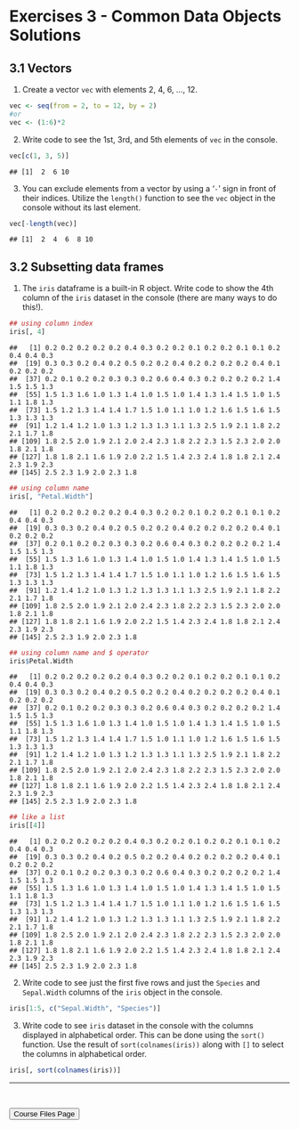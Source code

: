 Exercises 3 - Common Data Objects Solutions
================

## 3.1 Vectors

1.  Create a vector `vec` with elements 2, 4, 6, …, 12.

``` r
vec <- seq(from = 2, to = 12, by = 2)
#or
vec <- (1:6)*2
```

2.  Write code to see the 1st, 3rd, and 5th elements of `vec` in the
    console.

``` r
vec[c(1, 3, 5)]
```

    ## [1]  2  6 10

3.  You can exclude elements from a vector by using a ‘`-`’ sign in
    front of their indices. Utilize the `length()` function to see the
    `vec` object in the console without its last element.

``` r
vec[-length(vec)]
```

    ## [1]  2  4  6  8 10

## 3.2 Subsetting data frames

1.  The `iris` dataframe is a built-in R object. Write code to show the
    4th column of the `iris` dataset in the console (there are many ways
    to do this!).

``` r
## using column index
iris[, 4]
```

    ##   [1] 0.2 0.2 0.2 0.2 0.2 0.4 0.3 0.2 0.2 0.1 0.2 0.2 0.1 0.1 0.2 0.4 0.4 0.3
    ##  [19] 0.3 0.3 0.2 0.4 0.2 0.5 0.2 0.2 0.4 0.2 0.2 0.2 0.2 0.4 0.1 0.2 0.2 0.2
    ##  [37] 0.2 0.1 0.2 0.2 0.3 0.3 0.2 0.6 0.4 0.3 0.2 0.2 0.2 0.2 1.4 1.5 1.5 1.3
    ##  [55] 1.5 1.3 1.6 1.0 1.3 1.4 1.0 1.5 1.0 1.4 1.3 1.4 1.5 1.0 1.5 1.1 1.8 1.3
    ##  [73] 1.5 1.2 1.3 1.4 1.4 1.7 1.5 1.0 1.1 1.0 1.2 1.6 1.5 1.6 1.5 1.3 1.3 1.3
    ##  [91] 1.2 1.4 1.2 1.0 1.3 1.2 1.3 1.3 1.1 1.3 2.5 1.9 2.1 1.8 2.2 2.1 1.7 1.8
    ## [109] 1.8 2.5 2.0 1.9 2.1 2.0 2.4 2.3 1.8 2.2 2.3 1.5 2.3 2.0 2.0 1.8 2.1 1.8
    ## [127] 1.8 1.8 2.1 1.6 1.9 2.0 2.2 1.5 1.4 2.3 2.4 1.8 1.8 2.1 2.4 2.3 1.9 2.3
    ## [145] 2.5 2.3 1.9 2.0 2.3 1.8

``` r
## using column name
iris[, "Petal.Width"]
```

    ##   [1] 0.2 0.2 0.2 0.2 0.2 0.4 0.3 0.2 0.2 0.1 0.2 0.2 0.1 0.1 0.2 0.4 0.4 0.3
    ##  [19] 0.3 0.3 0.2 0.4 0.2 0.5 0.2 0.2 0.4 0.2 0.2 0.2 0.2 0.4 0.1 0.2 0.2 0.2
    ##  [37] 0.2 0.1 0.2 0.2 0.3 0.3 0.2 0.6 0.4 0.3 0.2 0.2 0.2 0.2 1.4 1.5 1.5 1.3
    ##  [55] 1.5 1.3 1.6 1.0 1.3 1.4 1.0 1.5 1.0 1.4 1.3 1.4 1.5 1.0 1.5 1.1 1.8 1.3
    ##  [73] 1.5 1.2 1.3 1.4 1.4 1.7 1.5 1.0 1.1 1.0 1.2 1.6 1.5 1.6 1.5 1.3 1.3 1.3
    ##  [91] 1.2 1.4 1.2 1.0 1.3 1.2 1.3 1.3 1.1 1.3 2.5 1.9 2.1 1.8 2.2 2.1 1.7 1.8
    ## [109] 1.8 2.5 2.0 1.9 2.1 2.0 2.4 2.3 1.8 2.2 2.3 1.5 2.3 2.0 2.0 1.8 2.1 1.8
    ## [127] 1.8 1.8 2.1 1.6 1.9 2.0 2.2 1.5 1.4 2.3 2.4 1.8 1.8 2.1 2.4 2.3 1.9 2.3
    ## [145] 2.5 2.3 1.9 2.0 2.3 1.8

``` r
## using column name and $ operator
iris$Petal.Width
```

    ##   [1] 0.2 0.2 0.2 0.2 0.2 0.4 0.3 0.2 0.2 0.1 0.2 0.2 0.1 0.1 0.2 0.4 0.4 0.3
    ##  [19] 0.3 0.3 0.2 0.4 0.2 0.5 0.2 0.2 0.4 0.2 0.2 0.2 0.2 0.4 0.1 0.2 0.2 0.2
    ##  [37] 0.2 0.1 0.2 0.2 0.3 0.3 0.2 0.6 0.4 0.3 0.2 0.2 0.2 0.2 1.4 1.5 1.5 1.3
    ##  [55] 1.5 1.3 1.6 1.0 1.3 1.4 1.0 1.5 1.0 1.4 1.3 1.4 1.5 1.0 1.5 1.1 1.8 1.3
    ##  [73] 1.5 1.2 1.3 1.4 1.4 1.7 1.5 1.0 1.1 1.0 1.2 1.6 1.5 1.6 1.5 1.3 1.3 1.3
    ##  [91] 1.2 1.4 1.2 1.0 1.3 1.2 1.3 1.3 1.1 1.3 2.5 1.9 2.1 1.8 2.2 2.1 1.7 1.8
    ## [109] 1.8 2.5 2.0 1.9 2.1 2.0 2.4 2.3 1.8 2.2 2.3 1.5 2.3 2.0 2.0 1.8 2.1 1.8
    ## [127] 1.8 1.8 2.1 1.6 1.9 2.0 2.2 1.5 1.4 2.3 2.4 1.8 1.8 2.1 2.4 2.3 1.9 2.3
    ## [145] 2.5 2.3 1.9 2.0 2.3 1.8

``` r
## like a list
iris[[4]]
```

    ##   [1] 0.2 0.2 0.2 0.2 0.2 0.4 0.3 0.2 0.2 0.1 0.2 0.2 0.1 0.1 0.2 0.4 0.4 0.3
    ##  [19] 0.3 0.3 0.2 0.4 0.2 0.5 0.2 0.2 0.4 0.2 0.2 0.2 0.2 0.4 0.1 0.2 0.2 0.2
    ##  [37] 0.2 0.1 0.2 0.2 0.3 0.3 0.2 0.6 0.4 0.3 0.2 0.2 0.2 0.2 1.4 1.5 1.5 1.3
    ##  [55] 1.5 1.3 1.6 1.0 1.3 1.4 1.0 1.5 1.0 1.4 1.3 1.4 1.5 1.0 1.5 1.1 1.8 1.3
    ##  [73] 1.5 1.2 1.3 1.4 1.4 1.7 1.5 1.0 1.1 1.0 1.2 1.6 1.5 1.6 1.5 1.3 1.3 1.3
    ##  [91] 1.2 1.4 1.2 1.0 1.3 1.2 1.3 1.3 1.1 1.3 2.5 1.9 2.1 1.8 2.2 2.1 1.7 1.8
    ## [109] 1.8 2.5 2.0 1.9 2.1 2.0 2.4 2.3 1.8 2.2 2.3 1.5 2.3 2.0 2.0 1.8 2.1 1.8
    ## [127] 1.8 1.8 2.1 1.6 1.9 2.0 2.2 1.5 1.4 2.3 2.4 1.8 1.8 2.1 2.4 2.3 1.9 2.3
    ## [145] 2.5 2.3 1.9 2.0 2.3 1.8

2.  Write code to see just the first five rows and just the `Species`
    and `Sepal.Width` columns of the `iris` object in the console.

``` r
iris[1:5, c("Sepal.Width", "Species")]
```

<div data-pagedtable="false">

<script data-pagedtable-source type="application/json">
{"columns":[{"label":[""],"name":["_rn_"],"type":[""],"align":["left"]},{"label":["Sepal.Width"],"name":[1],"type":["dbl"],"align":["right"]},{"label":["Species"],"name":[2],"type":["fct"],"align":["left"]}],"data":[{"1":"3.5","2":"setosa","_rn_":"1"},{"1":"3.0","2":"setosa","_rn_":"2"},{"1":"3.2","2":"setosa","_rn_":"3"},{"1":"3.1","2":"setosa","_rn_":"4"},{"1":"3.6","2":"setosa","_rn_":"5"}],"options":{"columns":{"min":{},"max":[10]},"rows":{"min":[10],"max":[10]},"pages":{}}}
  </script>

</div>

3.  Write code to see `iris` dataset in the console with the columns
    displayed in alphabetical order. This can be done using the `sort()`
    function. Use the result of `sort(colnames(iris))` along with `[]`
    to select the columns in alphabetical order.

``` r
iris[, sort(colnames(iris))]
```

<div data-pagedtable="false">

<script data-pagedtable-source type="application/json">
{"columns":[{"label":["Petal.Length"],"name":[1],"type":["dbl"],"align":["right"]},{"label":["Petal.Width"],"name":[2],"type":["dbl"],"align":["right"]},{"label":["Sepal.Length"],"name":[3],"type":["dbl"],"align":["right"]},{"label":["Sepal.Width"],"name":[4],"type":["dbl"],"align":["right"]},{"label":["Species"],"name":[5],"type":["fct"],"align":["left"]}],"data":[{"1":"1.4","2":"0.2","3":"5.1","4":"3.5","5":"setosa"},{"1":"1.4","2":"0.2","3":"4.9","4":"3.0","5":"setosa"},{"1":"1.3","2":"0.2","3":"4.7","4":"3.2","5":"setosa"},{"1":"1.5","2":"0.2","3":"4.6","4":"3.1","5":"setosa"},{"1":"1.4","2":"0.2","3":"5.0","4":"3.6","5":"setosa"},{"1":"1.7","2":"0.4","3":"5.4","4":"3.9","5":"setosa"},{"1":"1.4","2":"0.3","3":"4.6","4":"3.4","5":"setosa"},{"1":"1.5","2":"0.2","3":"5.0","4":"3.4","5":"setosa"},{"1":"1.4","2":"0.2","3":"4.4","4":"2.9","5":"setosa"},{"1":"1.5","2":"0.1","3":"4.9","4":"3.1","5":"setosa"},{"1":"1.5","2":"0.2","3":"5.4","4":"3.7","5":"setosa"},{"1":"1.6","2":"0.2","3":"4.8","4":"3.4","5":"setosa"},{"1":"1.4","2":"0.1","3":"4.8","4":"3.0","5":"setosa"},{"1":"1.1","2":"0.1","3":"4.3","4":"3.0","5":"setosa"},{"1":"1.2","2":"0.2","3":"5.8","4":"4.0","5":"setosa"},{"1":"1.5","2":"0.4","3":"5.7","4":"4.4","5":"setosa"},{"1":"1.3","2":"0.4","3":"5.4","4":"3.9","5":"setosa"},{"1":"1.4","2":"0.3","3":"5.1","4":"3.5","5":"setosa"},{"1":"1.7","2":"0.3","3":"5.7","4":"3.8","5":"setosa"},{"1":"1.5","2":"0.3","3":"5.1","4":"3.8","5":"setosa"},{"1":"1.7","2":"0.2","3":"5.4","4":"3.4","5":"setosa"},{"1":"1.5","2":"0.4","3":"5.1","4":"3.7","5":"setosa"},{"1":"1.0","2":"0.2","3":"4.6","4":"3.6","5":"setosa"},{"1":"1.7","2":"0.5","3":"5.1","4":"3.3","5":"setosa"},{"1":"1.9","2":"0.2","3":"4.8","4":"3.4","5":"setosa"},{"1":"1.6","2":"0.2","3":"5.0","4":"3.0","5":"setosa"},{"1":"1.6","2":"0.4","3":"5.0","4":"3.4","5":"setosa"},{"1":"1.5","2":"0.2","3":"5.2","4":"3.5","5":"setosa"},{"1":"1.4","2":"0.2","3":"5.2","4":"3.4","5":"setosa"},{"1":"1.6","2":"0.2","3":"4.7","4":"3.2","5":"setosa"},{"1":"1.6","2":"0.2","3":"4.8","4":"3.1","5":"setosa"},{"1":"1.5","2":"0.4","3":"5.4","4":"3.4","5":"setosa"},{"1":"1.5","2":"0.1","3":"5.2","4":"4.1","5":"setosa"},{"1":"1.4","2":"0.2","3":"5.5","4":"4.2","5":"setosa"},{"1":"1.5","2":"0.2","3":"4.9","4":"3.1","5":"setosa"},{"1":"1.2","2":"0.2","3":"5.0","4":"3.2","5":"setosa"},{"1":"1.3","2":"0.2","3":"5.5","4":"3.5","5":"setosa"},{"1":"1.4","2":"0.1","3":"4.9","4":"3.6","5":"setosa"},{"1":"1.3","2":"0.2","3":"4.4","4":"3.0","5":"setosa"},{"1":"1.5","2":"0.2","3":"5.1","4":"3.4","5":"setosa"},{"1":"1.3","2":"0.3","3":"5.0","4":"3.5","5":"setosa"},{"1":"1.3","2":"0.3","3":"4.5","4":"2.3","5":"setosa"},{"1":"1.3","2":"0.2","3":"4.4","4":"3.2","5":"setosa"},{"1":"1.6","2":"0.6","3":"5.0","4":"3.5","5":"setosa"},{"1":"1.9","2":"0.4","3":"5.1","4":"3.8","5":"setosa"},{"1":"1.4","2":"0.3","3":"4.8","4":"3.0","5":"setosa"},{"1":"1.6","2":"0.2","3":"5.1","4":"3.8","5":"setosa"},{"1":"1.4","2":"0.2","3":"4.6","4":"3.2","5":"setosa"},{"1":"1.5","2":"0.2","3":"5.3","4":"3.7","5":"setosa"},{"1":"1.4","2":"0.2","3":"5.0","4":"3.3","5":"setosa"},{"1":"4.7","2":"1.4","3":"7.0","4":"3.2","5":"versicolor"},{"1":"4.5","2":"1.5","3":"6.4","4":"3.2","5":"versicolor"},{"1":"4.9","2":"1.5","3":"6.9","4":"3.1","5":"versicolor"},{"1":"4.0","2":"1.3","3":"5.5","4":"2.3","5":"versicolor"},{"1":"4.6","2":"1.5","3":"6.5","4":"2.8","5":"versicolor"},{"1":"4.5","2":"1.3","3":"5.7","4":"2.8","5":"versicolor"},{"1":"4.7","2":"1.6","3":"6.3","4":"3.3","5":"versicolor"},{"1":"3.3","2":"1.0","3":"4.9","4":"2.4","5":"versicolor"},{"1":"4.6","2":"1.3","3":"6.6","4":"2.9","5":"versicolor"},{"1":"3.9","2":"1.4","3":"5.2","4":"2.7","5":"versicolor"},{"1":"3.5","2":"1.0","3":"5.0","4":"2.0","5":"versicolor"},{"1":"4.2","2":"1.5","3":"5.9","4":"3.0","5":"versicolor"},{"1":"4.0","2":"1.0","3":"6.0","4":"2.2","5":"versicolor"},{"1":"4.7","2":"1.4","3":"6.1","4":"2.9","5":"versicolor"},{"1":"3.6","2":"1.3","3":"5.6","4":"2.9","5":"versicolor"},{"1":"4.4","2":"1.4","3":"6.7","4":"3.1","5":"versicolor"},{"1":"4.5","2":"1.5","3":"5.6","4":"3.0","5":"versicolor"},{"1":"4.1","2":"1.0","3":"5.8","4":"2.7","5":"versicolor"},{"1":"4.5","2":"1.5","3":"6.2","4":"2.2","5":"versicolor"},{"1":"3.9","2":"1.1","3":"5.6","4":"2.5","5":"versicolor"},{"1":"4.8","2":"1.8","3":"5.9","4":"3.2","5":"versicolor"},{"1":"4.0","2":"1.3","3":"6.1","4":"2.8","5":"versicolor"},{"1":"4.9","2":"1.5","3":"6.3","4":"2.5","5":"versicolor"},{"1":"4.7","2":"1.2","3":"6.1","4":"2.8","5":"versicolor"},{"1":"4.3","2":"1.3","3":"6.4","4":"2.9","5":"versicolor"},{"1":"4.4","2":"1.4","3":"6.6","4":"3.0","5":"versicolor"},{"1":"4.8","2":"1.4","3":"6.8","4":"2.8","5":"versicolor"},{"1":"5.0","2":"1.7","3":"6.7","4":"3.0","5":"versicolor"},{"1":"4.5","2":"1.5","3":"6.0","4":"2.9","5":"versicolor"},{"1":"3.5","2":"1.0","3":"5.7","4":"2.6","5":"versicolor"},{"1":"3.8","2":"1.1","3":"5.5","4":"2.4","5":"versicolor"},{"1":"3.7","2":"1.0","3":"5.5","4":"2.4","5":"versicolor"},{"1":"3.9","2":"1.2","3":"5.8","4":"2.7","5":"versicolor"},{"1":"5.1","2":"1.6","3":"6.0","4":"2.7","5":"versicolor"},{"1":"4.5","2":"1.5","3":"5.4","4":"3.0","5":"versicolor"},{"1":"4.5","2":"1.6","3":"6.0","4":"3.4","5":"versicolor"},{"1":"4.7","2":"1.5","3":"6.7","4":"3.1","5":"versicolor"},{"1":"4.4","2":"1.3","3":"6.3","4":"2.3","5":"versicolor"},{"1":"4.1","2":"1.3","3":"5.6","4":"3.0","5":"versicolor"},{"1":"4.0","2":"1.3","3":"5.5","4":"2.5","5":"versicolor"},{"1":"4.4","2":"1.2","3":"5.5","4":"2.6","5":"versicolor"},{"1":"4.6","2":"1.4","3":"6.1","4":"3.0","5":"versicolor"},{"1":"4.0","2":"1.2","3":"5.8","4":"2.6","5":"versicolor"},{"1":"3.3","2":"1.0","3":"5.0","4":"2.3","5":"versicolor"},{"1":"4.2","2":"1.3","3":"5.6","4":"2.7","5":"versicolor"},{"1":"4.2","2":"1.2","3":"5.7","4":"3.0","5":"versicolor"},{"1":"4.2","2":"1.3","3":"5.7","4":"2.9","5":"versicolor"},{"1":"4.3","2":"1.3","3":"6.2","4":"2.9","5":"versicolor"},{"1":"3.0","2":"1.1","3":"5.1","4":"2.5","5":"versicolor"},{"1":"4.1","2":"1.3","3":"5.7","4":"2.8","5":"versicolor"},{"1":"6.0","2":"2.5","3":"6.3","4":"3.3","5":"virginica"},{"1":"5.1","2":"1.9","3":"5.8","4":"2.7","5":"virginica"},{"1":"5.9","2":"2.1","3":"7.1","4":"3.0","5":"virginica"},{"1":"5.6","2":"1.8","3":"6.3","4":"2.9","5":"virginica"},{"1":"5.8","2":"2.2","3":"6.5","4":"3.0","5":"virginica"},{"1":"6.6","2":"2.1","3":"7.6","4":"3.0","5":"virginica"},{"1":"4.5","2":"1.7","3":"4.9","4":"2.5","5":"virginica"},{"1":"6.3","2":"1.8","3":"7.3","4":"2.9","5":"virginica"},{"1":"5.8","2":"1.8","3":"6.7","4":"2.5","5":"virginica"},{"1":"6.1","2":"2.5","3":"7.2","4":"3.6","5":"virginica"},{"1":"5.1","2":"2.0","3":"6.5","4":"3.2","5":"virginica"},{"1":"5.3","2":"1.9","3":"6.4","4":"2.7","5":"virginica"},{"1":"5.5","2":"2.1","3":"6.8","4":"3.0","5":"virginica"},{"1":"5.0","2":"2.0","3":"5.7","4":"2.5","5":"virginica"},{"1":"5.1","2":"2.4","3":"5.8","4":"2.8","5":"virginica"},{"1":"5.3","2":"2.3","3":"6.4","4":"3.2","5":"virginica"},{"1":"5.5","2":"1.8","3":"6.5","4":"3.0","5":"virginica"},{"1":"6.7","2":"2.2","3":"7.7","4":"3.8","5":"virginica"},{"1":"6.9","2":"2.3","3":"7.7","4":"2.6","5":"virginica"},{"1":"5.0","2":"1.5","3":"6.0","4":"2.2","5":"virginica"},{"1":"5.7","2":"2.3","3":"6.9","4":"3.2","5":"virginica"},{"1":"4.9","2":"2.0","3":"5.6","4":"2.8","5":"virginica"},{"1":"6.7","2":"2.0","3":"7.7","4":"2.8","5":"virginica"},{"1":"4.9","2":"1.8","3":"6.3","4":"2.7","5":"virginica"},{"1":"5.7","2":"2.1","3":"6.7","4":"3.3","5":"virginica"},{"1":"6.0","2":"1.8","3":"7.2","4":"3.2","5":"virginica"},{"1":"4.8","2":"1.8","3":"6.2","4":"2.8","5":"virginica"},{"1":"4.9","2":"1.8","3":"6.1","4":"3.0","5":"virginica"},{"1":"5.6","2":"2.1","3":"6.4","4":"2.8","5":"virginica"},{"1":"5.8","2":"1.6","3":"7.2","4":"3.0","5":"virginica"},{"1":"6.1","2":"1.9","3":"7.4","4":"2.8","5":"virginica"},{"1":"6.4","2":"2.0","3":"7.9","4":"3.8","5":"virginica"},{"1":"5.6","2":"2.2","3":"6.4","4":"2.8","5":"virginica"},{"1":"5.1","2":"1.5","3":"6.3","4":"2.8","5":"virginica"},{"1":"5.6","2":"1.4","3":"6.1","4":"2.6","5":"virginica"},{"1":"6.1","2":"2.3","3":"7.7","4":"3.0","5":"virginica"},{"1":"5.6","2":"2.4","3":"6.3","4":"3.4","5":"virginica"},{"1":"5.5","2":"1.8","3":"6.4","4":"3.1","5":"virginica"},{"1":"4.8","2":"1.8","3":"6.0","4":"3.0","5":"virginica"},{"1":"5.4","2":"2.1","3":"6.9","4":"3.1","5":"virginica"},{"1":"5.6","2":"2.4","3":"6.7","4":"3.1","5":"virginica"},{"1":"5.1","2":"2.3","3":"6.9","4":"3.1","5":"virginica"},{"1":"5.1","2":"1.9","3":"5.8","4":"2.7","5":"virginica"},{"1":"5.9","2":"2.3","3":"6.8","4":"3.2","5":"virginica"},{"1":"5.7","2":"2.5","3":"6.7","4":"3.3","5":"virginica"},{"1":"5.2","2":"2.3","3":"6.7","4":"3.0","5":"virginica"},{"1":"5.0","2":"1.9","3":"6.3","4":"2.5","5":"virginica"},{"1":"5.2","2":"2.0","3":"6.5","4":"3.0","5":"virginica"},{"1":"5.4","2":"2.3","3":"6.2","4":"3.4","5":"virginica"},{"1":"5.1","2":"1.8","3":"5.9","4":"3.0","5":"virginica"}],"options":{"columns":{"min":{},"max":[10]},"rows":{"min":[10],"max":[10]},"pages":{}}}
  </script>

</div>

<hr>

<br>

<a href = "https://jbpost2.github.io/Basics-of-R-for-Data-Science-and-Statistics/CourseFiles.html"><button type="button">Course
Files Page</button></a>
